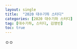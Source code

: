 ```yaml
---
layout: single
title:  "2020 대수기하 스터디"
categories: [2020 대수기하 스터디]
tag: [대수기하, 스터디, 김영빈]
toc: true
---
```

ㅇㅇ

